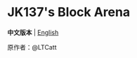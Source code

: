 # JK137's Block Arena
**中文版本** | [English](https://github.com/jk-block-arena/JK-Block-Arena/blob/main/README.md)

原作者：@LTCatt
